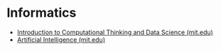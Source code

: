 # Informatics

- [Introduction to Computational Thinking and Data Science (mit.edu)](https://ocw.mit.edu/courses/electrical-engineering-and-computer-science/6-0002-introduction-to-computational-thinking-and-data-science-fall-2016/lecture-videos/index.htm)
- [Artificial Intelligence (mit.edu)](https://ocw.mit.edu/courses/electrical-engineering-and-computer-science/6-034-artificial-intelligence-fall-2010/lecture-videos/)

